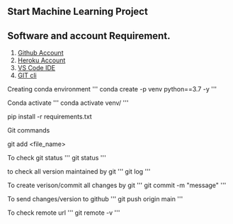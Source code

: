 ## Start Machine Learning Project

## Software and account Requirement.

1. [Github Account](https://github.com)
2. [Heroku Account](https://dashboard.heroku.com/login)
3. [VS Code IDE](https://code.visualstudio.com/download)
4. [GIT cli](https://git-scm.com/downloads)


Creating conda environment
'''
conda create -p venv python==3.7 -y
'''

Conda activate 
'''
conda activate venv/
'''

pip install -r requirements.txt

Git commands

git add <file_name> 

To check git status
'''
git status
'''

to check all version maintained by git
'''
git log
'''

To create verison/commit all changes by git
''' git commit -m "message"
'''

To send changes/version to github
'''
git push origin main
'''

To check remote url
'''
git remote -v
'''